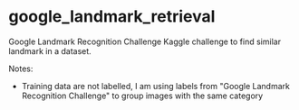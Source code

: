 # google_landmark_retrieval
Google Landmark Recognition Challenge
Kaggle challenge to find similar landmark in a dataset.

Notes:
 - Training data are not labelled, I am using labels from "Google Landmark Recognition Challenge" to group images with the same category